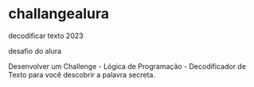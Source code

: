 # challangealura
decodificar texto 2023

desafio do alura 

Desenvolver um Challenge - Lógica de Programação - Decodificador de Texto para você descobrir a palavra secreta.
